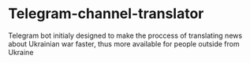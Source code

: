 # Telegram-channel-translator
Telegram bot initialy designed to make the proccess of translating news about Ukrainian war faster, thus more available for people outside from Ukraine
